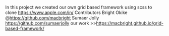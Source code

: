 In this project we created our own grid based framework using scss to clone https://www.apple.com/in/
Contributors Bright Okike @https://github.com/macbright Sumaer Jolly https://github.com/sumaerjolly
our work >>https://macbright.github.io/grid-based-framework/
